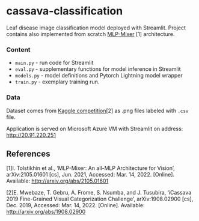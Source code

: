 # cassava-classification
Leaf disease image classification model deployed with Streamlit. Project contains also implemented from scratch [MLP-Mixer](https://arxiv.org/abs/2105.01601v3) [1] architecture.

### Content
- `main.py` - run code for Streamlit
- `eval.py` - supplementary functions for model inference in Streamlit
- `models.py` - model definitions and Pytorch Lightning model wrapper
- `train.py` - exemplary training run.

### Data
Dataset comes from [Kaggle competition](https://www.kaggle.com/c/cassava-disease/data)[2] as .png files labeled with `.csv` file.

Application is served on Microsoft Azure VM with Streamlit on address: 
http://20.91.220.251

## References
[1]I. Tolstikhin et al., ‘MLP-Mixer: An all-MLP Architecture for Vision’, arXiv:2105.01601 [cs], Jun. 2021, Accessed: Mar. 14, 2022. [Online]. Available: http://arxiv.org/abs/2105.01601

[2]E. Mwebaze, T. Gebru, A. Frome, S. Nsumba, and J. Tusubira, ‘iCassava 2019 Fine-Grained Visual Categorization Challenge’, arXiv:1908.02900 [cs], Dec. 2019, Accessed: Mar. 14, 2022. [Online]. Available: http://arxiv.org/abs/1908.02900




